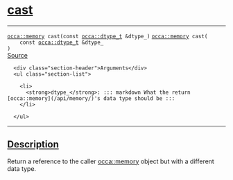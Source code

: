 
<h1 id="cast">
 <a href="#/api/memory/cast" class="anchor">
   <span>cast</span>
  </a>
</h1>

<div class="signature">

<hr>

  <div class="definition-container">
    <div class="definition">
      <code class="desktop-only"><a href="#/api/memory/">occa::memory</a> cast(<span class="token keyword">const</span> <a href="#/api/dtype_t/">occa::dtype&#95;t</a> &amp;dtype&#95;)</code>
      <code class="mobile-only"><a href="#/api/memory/">occa::memory</a> cast(
    <span class="token keyword">const</span> <a href="#/api/dtype_t/">occa::dtype&#95;t</a> &amp;dtype&#95;
)</code>
      <div class="flex-spacing"></div>
      <a href="https://github.com/libocca/occa/blob/06c83625/include/occa/core/memory.hpp#L456" target="_blank">Source</a>
    </div>
    <div class="description">

      <div class="section-header">Arguments</div>
      <ul class="section-list">
          
        <li>
          <strong>dtype_</strong>: ::: markdown What the return [occa::memory](/api/memory/)'s data type should be :::
        </li>

      </ul>
</div>
  </div>

  <hr>
</div>


<h2 id="description">
 <a href="#/api/memory/cast?id=description" class="anchor">
   <span>Description</span>
  </a>
</h2>

Return a reference to the caller [occa::memory](/api/memory/) object but
with a different data type.
